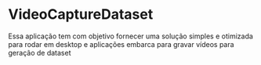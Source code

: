# VideoCaptureDataset
Essa aplicação tem com objetivo fornecer uma solução simples e otimizada para rodar em desktop e aplicações embarca para gravar vídeos para geração de dataset
